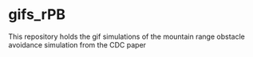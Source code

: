 # gifs_rPB
This repository holds the gif simulations of the mountain range obstacle avoidance simulation from the CDC paper
